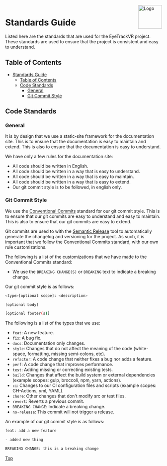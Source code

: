 <img src="./img/logo.png" alt="Logo" align="right" height="76"/>

# Standards Guide

Listed here are the standards that are used for the EyeTrackVR project. These standards are used to ensure that the project is consistent and easy to understand.

## Table of Contents

- [Standards Guide](#standards-guide)
  - [Table of Contents](#table-of-contents)
  - [Code Standards](#code-standards)
    - [General](#general)
    - [Git Commit Style](#git-commit-style)

## Code Standards

### General

It is by design that we use a static-site framework for the documentation site. This is to ensure that the documentation is easy to maintain and extend. This is also to ensure that the documentation is easy to understand.

We have only a few rules for the documentation site:

- All code should be written in English.
- All code should be written in a way that is easy to understand.
- All code should be written in a way that is easy to maintain.
- All code should be written in a way that is easy to extend.
- Our git commit style is to be followed, in english only.

### Git Commit Style

We use the [Conventional Commits](https://www.conventionalcommits.org/en/v1.0.0/) standard for our git commit style. This is to ensure that our git commits are easy to understand and easy to maintain. This is also to ensure that our git commits are easy to extend.

Git commits are used to with the [Semantic Release](https://semantic-release.gitbook.io/semantic-release/) tool to automatically generate the changelog and versioning for the project. As such, it is important that we follow the Conventional Commits standard, with our own rule customizations.

The following is a list of the customizations that we have made to the Conventional Commits standard:

- We use the `BREAKING CHANGE(S)` or `BREAKING` text to indicate a breaking change.

Our git commit style is as follows:

```bash
<type>[optional scope]: <description>

[optional body]

[optional footer(s)]
```

The following is a list of the types that we use:

- `feat`: A new feature.
- `fix`: A bug fix.
- `docs`: Documentation only changes.
- `style`: Changes that do not affect the meaning of the code (white-space, formatting, missing semi-colons, etc).
- `refactor`: A code change that neither fixes a bug nor adds a feature.
- `perf`: A code change that improves performance.
- `test`: Adding missing or correcting existing tests.
- `build`: Changes that affect the build system or external dependencies (example scopes: gulp, broccoli, npm, yarn, actions).
- `ci`: Changes to our CI configuration files and scripts (example scopes: GH-Actions, yml, YAML).
- `chore`: Other changes that don't modify src or test files.
- `revert`: Reverts a previous commit.
- `BREAKING CHANGE`: Indicate a breaking change.
- `no-release`: This commit will not trigger a release.

An example of our git commit style is as follows:

```bash
feat: add a new feature

- added new thing

BREAKING CHANGE: this is a breaking change
```

[Top](#standards-guide)
